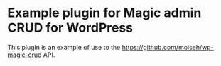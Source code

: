 # Example plugin for Magic admin CRUD for WordPress

This plugin is an example of use to the https://github.com/moiseh/wp-magic-crud API.
